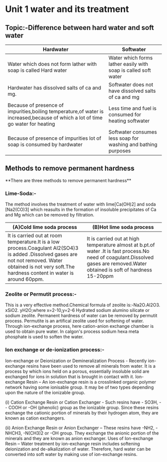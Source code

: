 
<h1>Unit 1 water and its treatment</h1>
<h2>Topic:-Difference between hard water and soft water</h2>

|Hardwater|Softwater|
|---|---|
|Water which does not form lather with soap is called Hard water|Water which forms lather easily with soap is called soft water|
|Hardwater has dissolved salts of ca and mg.|Softwater does not have dissolved salts of ca and mg|
|Because of presence of impurities,boiling temperature,of water is increased,because of which a lot of time go water for heating |Less time and fuel is consumed for heating softwater|
|Because of presence of impurities lot of soap is consumed by hardwater|Softwater consumes less soap for washing and bathing purposes |

<h2>Methods to remove permanent hardness</h2>
**There are three methods to remove permanent hardness**
<h3>Lime-Soda:-</h3>The method involves the treatment of water with lime[Ca(OH)2] and soda [Na2(CO)3] which reasults in the formation of insoluble precipitates of Ca and Mg which can be removed by filtration.

|(A)Cold lime soda process|(B)Hot lime soda process|
|---|---|
|It is carried out at room temperature.It is a low process.Coagulant Al2(SO4)3 is added .Dissolved gases are not not removed. Water obtained is not very soft.The hardness content in water is around 60ppm.|It is carried out at high temperature almost at b.pt.of water .It is fast process.No need of coagulant.Dissolved gases are removed.Water obtained is soft of hardness 15-20ppm|
<h3>Zeolite or Permutit process:-</h3>This is a very effective method.Chemical formula of zeolite is:-Na2O.Al2O3. xSiO2. yH2O;where x=2-10,y=2-6
Hydrated sodium alumino silicate or sodium zeolite.
Permanent hardness of water can be removed by permutit process. Permutite is an artifical zeolite used for softening of water. Through ion-exchange process, here cation-anion exchange chamber is used to obtain pure water. In calgon's process sodium hexa meta phosphate is used to soften the water.

<h3>Ion exchange or de-ionization process:-</h3>Ion-exchange or Deionization or Demineralization Process - Recently ion-exchange resins have been used to remove all minerals from water. It is a process by which ions held on a porous, essentially insoluble solid are exchanged for ions in solution that is brought in contact with it.
Ion-exchange Resin – An ion-exchange resin is a crosslinked organic polymer network having some ionisable group. It may be of two types depending upon the nature of the ionizable group.

(i) Cation Exchange Resin or Cation Exchanger - Such resins have - SO3H, -- COOH or -OH (phenolic) group as the ionizable group. Since these resins exchange the cationic portion of minerals by their hydrogen atom, they are known as cation exchangers.

(ii) Anion Exchange Resin or Anion Exchanger – These resins have -NH2, -NHCH3, -N(CH3)2 or -OH group. They exchange the anionic portion of the minerals and they are known as anion exchanger.
Uses of Ion-exchange Resin – Water treatment by ion-exchange resin includes softening deionization and de-alkalization of water. Therefore, hard water can be converted into soft water by making use of ion-exchange resins.
